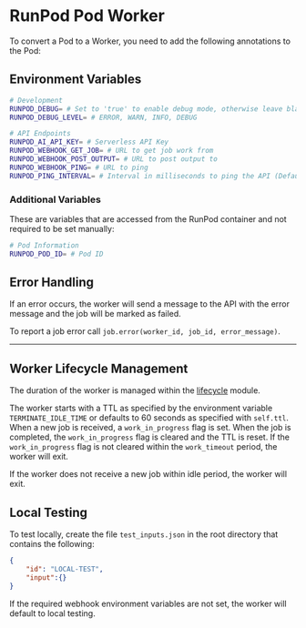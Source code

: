 # RunPod Pod Worker

To convert a Pod to a Worker, you need to add the following annotations to the Pod:

## Environment Variables

```bash
# Development
RUNPOD_DEBUG= # Set to 'true' to enable debug mode, otherwise leave blank
RUNPOD_DEBUG_LEVEL= # ERROR, WARN, INFO, DEBUG

# API Endpoints
RUNPOD_AI_API_KEY= # Serverless API Key
RUNPOD_WEBHOOK_GET_JOB= # URL to get job work from
RUNPOD_WEBHOOK_POST_OUTPUT= # URL to post output to
RUNPOD_WEBHOOK_PING= # URL to ping
RUNPOD_PING_INTERVAL= # Interval in milliseconds to ping the API (Default: 10000)
```

### Additional Variables

These are variables that are accessed from the RunPod container and not required to be set manually:

```bash
# Pod Information
RUNPOD_POD_ID= # Pod ID
```

## Error Handling

If an error occurs, the worker will send a message to the API with the error message and the job will be marked as failed.

To report a job error call `job.error(worker_id, job_id, error_message)`.

---

## Worker Lifecycle Management

The duration of the worker is managed within the [lifecycle](../PodWorker/modules/lifecycle.py) module.

The worker starts with a TTL as specified by the environment variable `TERMINATE_IDLE_TIME` or defaults to 60 seconds as specified with `self.ttl`. When a new job is received, a `work_in_progress` flag is set. When the job is completed, the `work_in_progress` flag is cleared and the TTL is reset. If the `work_in_progress` flag is not cleared within the `work_timeout` period, the worker will exit.

 If the worker does not receive a new job within idle period, the worker will exit.

## Local Testing

To test locally, create the file `test_inputs.json` in the root directory that contains the following:

```json
{
    "id": "LOCAL-TEST",
    "input":{}
}
```

If the required webhook environment variables are not set, the worker will default to local testing.
